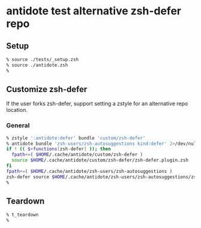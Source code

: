 # antidote test alternative zsh-defer repo

## Setup

```zsh
% source ./tests/_setup.zsh
% source ./antidote.zsh
%
```

## Customize zsh-defer

If the user forks zsh-defer, support setting a zstyle for an alternative repo location.

### General

```zsh
% zstyle ':antidote:defer' bundle 'custom/zsh-defer'
% antidote bundle 'zsh-users/zsh-autosuggestions kind:defer' 2>/dev/null
if ! (( $+functions[zsh-defer] )); then
  fpath+=( $HOME/.cache/antidote/custom/zsh-defer )
  source $HOME/.cache/antidote/custom/zsh-defer/zsh-defer.plugin.zsh
fi
fpath+=( $HOME/.cache/antidote/zsh-users/zsh-autosuggestions )
zsh-defer source $HOME/.cache/antidote/zsh-users/zsh-autosuggestions/zsh-autosuggestions.plugin.zsh
%
```

## Teardown

```zsh
% t_teardown
%
```
